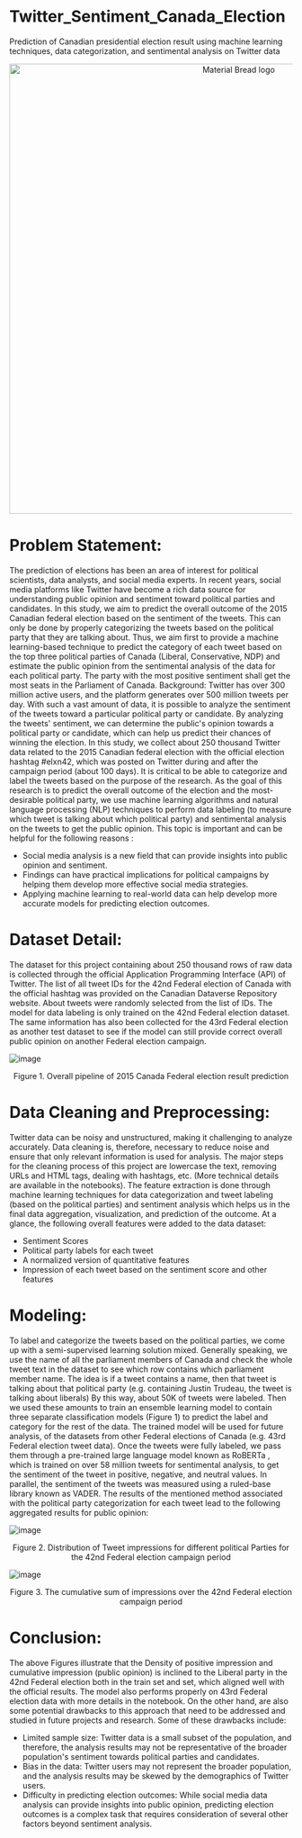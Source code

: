 # Twitter_Sentiment_Canada_Election
Prediction of Canadian presidential election result using machine learning techniques, data categorization, and sentimental analysis on Twitter data

<p align="center">
    <img width="800" src="https://www.acto.ca/production/wp-content/uploads/2021/09/Federal-election-blog-image.png" alt="Material Bread logo">
</p>

# Problem Statement:
The prediction of elections has been an area of interest for political scientists, data analysts, and social media experts. In recent years, social media platforms like Twitter have become a rich data source for understanding public opinion and sentiment toward political parties and candidates. In this study, we aim to predict the overall outcome of the 2015 Canadian federal election based on the sentiment of the tweets. This can only be done by properly categorizing the tweets based on the political party that they are talking about. Thus, we aim first to provide a machine learning-based technique to predict the category of each tweet based on the top three political parties of Canada (Liberal, Conservative, NDP) and estimate the public opinion from the sentimental analysis of the data for each political party. The party with the most positive sentiment shall get the most seats in the Parliament of Canada.
Background:
Twitter has over 300 million active users, and the platform generates over 500 million tweets per day. With such a vast amount of data, it is possible to analyze the sentiment of the tweets toward a particular political party or candidate. By analyzing the tweets' sentiment, we can determine the public's opinion towards a political party or candidate, which can help us predict their chances of winning the election.
In this study, we collect about 250 thousand Twitter data related to the 2015 Canadian federal election with the official election hashtag #elxn42, which was posted on Twitter during and after the campaign period (about 100 days). It is critical to be able to categorize and label the tweets based on the purpose of the research. As the goal of this research is to predict the overall outcome of the election and the most-desirable political party, we use machine learning algorithms and natural language processing (NLP) techniques to perform data labeling (to measure which tweet is talking about which political party) and sentimental analysis on the tweets to get the public opinion. This topic is important and can be helpful for the following reasons :
* Social media analysis is a new field that can provide insights into public opinion and sentiment.
* Findings can have practical implications for political campaigns by helping them develop more effective social media strategies.
* Applying machine learning to real-world data can help develop more accurate models for predicting election outcomes.

# Dataset Detail:
The dataset for this project containing about 250 thousand rows of raw data is collected through the official Application Programming Interface (API) of Twitter. The list of all tweet IDs for the 42nd Federal election of Canada with the official hashtag was provided on the Canadian Dataverse Repository  website. About tweets were randomly selected from the list of IDs. The model for data labeling is only trained on the 42nd Federal election dataset.
The same information has also been collected for the 43rd Federal election as another test dataset to see if the model can still provide correct overall public opinion on another Federal election campaign.

![image](https://github.com/soroushr123/Twitter_Sentiment_Canada_Election/blob/main/Diagram.png) 
<p align="center"> Figure 1. Overall pipeline of 2015 Canada Federal election result prediction </p>

# Data Cleaning and Preprocessing:	
Twitter data can be noisy and unstructured, making it challenging to analyze accurately. Data cleaning is, therefore, necessary to reduce noise and ensure that only relevant information is used for analysis. The major steps for the cleaning process of this project are lowercase the text, removing URLs and HTML tags, dealing with hashtags, etc. (More technical details are available in the notebooks).
The feature extraction is done through machine learning techniques for data categorization and tweet labeling (based on the political parties) and sentiment analysis which helps us in the final data aggregation, visualization, and prediction of the outcome. At a glance, the following overall features were added to the data dataset:
* Sentiment Scores
* Political party labels for each tweet
* A normalized version of quantitative features
* Impression of each tweet based on the sentiment score and other features

# Modeling:
To label and categorize the tweets based on the political parties, we come up with a semi-supervised  learning solution mixed. Generally speaking, we use the name of all the parliament members of Canada and check the whole tweet text in the dataset to see which row contains which parliament member name. The idea is if a tweet contains a name, then that tweet is talking about that political party (e.g. containing Justin Trudeau, the tweet is talking about liberals) By this way, about 50K of tweets were labeled. Then we used these amounts to train an ensemble learning model to contain three separate classification models (Figure 1) to predict the label and category for the rest of the data. The trained model will be used for future analysis, of the datasets from other Federal elections of Canada (e.g. 43rd Federal election tweet data).
Once the tweets were fully labeled, we pass them through a pre-trained large language model known as RoBERTa , which is trained on over 58 million tweets for sentimental analysis, to get the sentiment of the tweet in positive, negative, and neutral values. In parallel, the sentiment of the tweets was measured using a ruled-base library known as VADER. The results of the mentioned method associated with the political party categorization for each tweet lead to the following aggregated results for public opinion:

 ![image](https://github.com/soroushr123/Twitter_Sentiment_Canada_Election/blob/main/42nd_Impression_Density.png)
<p align="center"> Figure 2. Distribution of Tweet impressions for different political Parties for the 42nd Federal election campaign period </p>

![image](https://github.com/soroushr123/Twitter_Sentiment_Canada_Election/blob/main/42nd_cumulative_sum_impression.png)
<p align="center"> Figure 3. The cumulative sum of impressions over the 42nd Federal election campaign period </p>

# Conclusion:
The above Figures illustrate that the Density of positive impression and cumulative impression (public opinion) is inclined to the Liberal party in the 42nd Federal election both in the train set and set, which aligned well with the official results. The model also performs properly on 43rd Federal election data with more details in the notebook.
On the other hand, are also some potential drawbacks to this approach that need to be addressed and studied in future projects and research. Some of these drawbacks include:
* Limited sample size: Twitter data is a small subset of the population, and therefore, the analysis results may not be representative of the broader population's sentiment towards political parties and candidates.
* Bias in the data: Twitter users may not represent the broader population, and the analysis results may be skewed by the demographics of Twitter users.
* Difficulty in predicting election outcomes: While social media data analysis can provide insights into public opinion, predicting election outcomes is a complex task that requires consideration of several other factors beyond sentiment analysis.
